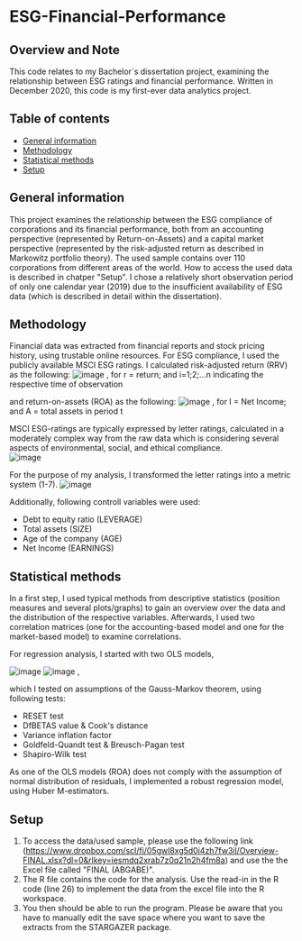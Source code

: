 # ESG-Financial-Performance

## Overview and Note
This code relates to my Bachelor´s dissertation project, examining the relationship between ESG ratings and financial performance. Written in December 2020, this code is my first-ever data analytics project.

## Table of contents
* [General information](#general-information)
* [Methodology](#methodology)
* [Statistical methods](#statistical-methods)
* [Setup](#setup)

## General information
This project examines the relationship between the ESG compliance of corporations and its financial performance, both from an accounting perspective (represented by Return-on-Assets) and a capital market perspective (represented by the risk-adjusted return as described in Markowitz portfolio theory). The used sample contains over 110 corporations from different areas of the world. How to access the used data is described in chatper "Setup". I chose a relatively short observation period of only one calendar year (2019) due to the insufficient availability of ESG data (which is described in detail within the dissertation).

## Methodology
Financial data was extracted from financial reports and stock pricing history, using trustable online resources. For ESG compliance, I used the publicly available MSCI ESG ratings. I calculated risk-adjusted return (RRV) as the following: ![image](https://user-images.githubusercontent.com/98849197/152642169-a99f4e3e-8317-4715-b1cd-dca49bb8bf08.png)
, for r = return; and i=1;2;...n indicating the respective time of observation

and return-on-assets (ROA) as the following:
![image](https://user-images.githubusercontent.com/98849197/152642122-ab330bd7-2b56-4578-a446-b0346996d472.png)
, for I = Net Income; and A = total assets in period t

MSCI ESG-ratings are typically expressed by letter ratings, calculated in a moderately complex way from the raw data which is considering several aspects of environmental, social, and ethical compliance.  
![image](https://user-images.githubusercontent.com/98849197/152642537-2ac87959-992e-4339-86fa-041edbf7c78f.png)

For the purpose of my analysis, I transformed the letter ratings into a metric system (1-7).
![image](https://user-images.githubusercontent.com/98849197/152642567-4c03eea5-d7f8-4c69-a71e-406f3f7e0883.png)

Additionally, following controll variables were used: 
- Debt to equity ratio (LEVERAGE)
- Total assets (SIZE)
- Age of the company (AGE)
- Net Income (EARNINGS)
## Statistical methods
In a first step, I used typical methods from descriptive statistics (position measures and several plots/graphs) to gain an overview over the data and the distribution of the respective variables. 
Afterwards, I used two correlation matrices (one for the accounting-based model and one for the market-based model) to examine correlations.

For regression analysis, I started with two OLS models,

![image](https://user-images.githubusercontent.com/98849197/152643055-21b31c6f-110a-4c1e-847c-384515988ba5.png)
![image](https://user-images.githubusercontent.com/98849197/152643062-c3c27df5-a485-4844-916f-ab5bc1b0b29d.png) ,

which I tested on assumptions of the Gauss-Markov theorem, using following tests:
- RESET test
- DfBETAS value & Cook's distance
- Variance inflation factor
- Goldfeld-Quandt test & Breusch-Pagan test
- Shapiro-Wilk test

As one of the OLS models (ROA) does not comply with the assumption of normal distribution of residuals, I implemented a robust regression model, using Huber M-estimators. 

## Setup
1. To access the data/used sample, please use the following link (https://www.dropbox.com/scl/fi/05gwl8xg5d0i4zh7fw3il/Overview-FINAL.xlsx?dl=0&rlkey=iesmdq2xrab7z0q21n2h4fm8a) and use the the Excel file called "FINAL (ABGABE)". 
2. The R file contains the code for the analysis. Use the read-in in the R code (line 26) to implement the data from the excel file into the R workspace.
3. You then should be able to run the program. Please be aware that you have to manually edit the save space where you want to save the extracts from the STARGAZER package.

